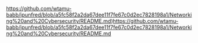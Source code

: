 https://github.com/wtamu-babb/jpunfred/blob/a5fc58f2a2da67dee11f7fe67c0d2ec7828198a1/Networking%20and%20Cybersecurity/README.md)https://github.com/wtamu-babb/jpunfred/blob/a5fc58f2a2da67dee11f7fe67c0d2ec7828198a1/Networking%20and%20Cybersecurity/README.md
